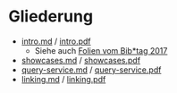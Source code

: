 # Gliederung

* [intro.md](intro.md) / [intro.pdf](intro.pdf)
    * Siehe auch [Folien vom Bib*tag 2017](https://www.wikidata.org/wiki/Wikidata:Events/Bibtag2017)
* [showcases.md](showcases.md) / [showcases.pdf](showcases.pdf)
* [query-service.md](query-service.md) / [query-service.pdf](query-service.pdf)
* [linking.md](linking.md) / [linking.pdf](linking.pdf)

